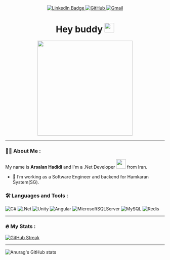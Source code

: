 <div id="badges" align="center">
  <a href="https://www.linkedin.com/in/arsalan-hadidi" target="_blank">
    <img src="https://img.shields.io/badge/LinkedIn-blue?style=for-the-badge&logo=linkedin&logoColor=white" alt="LinkedIn Badge"/>
  </a>
  <a href="https://github.com/harpm" target="_blank">
<img src="https://img.shields.io/badge/-Github-181717?&logo=github&logoColor=white&style=for-the-badge" alt="GitHub">
</a>
<a href="mailto:arsalan.hadidid1379@gmail.com" target="_blank">
<img src="https://img.shields.io/badge/-Gmail-D14836?logo=gmail&logoColor=white&style=for-the-badge" alt="Gmail">
</a>
</div>
<div id="badges" align="center">
<img src="https://komarev.com/ghpvc/?username=arsalanhadidi&style=flat-square&color=blue" alt=""/>
</div>
<h1 align="center">
  Hey buddy
 <img src="https://media.giphy.com/media/hvRJCLFzcasrR4ia7z/giphy.gif" width="30px"/>
</h1>
<div id="badges" align="center">
<img src="https://media4.giphy.com/media/v1.Y2lkPTc5MGI3NjExbDE2OGc3MXljaWN3NTRzajFsaG1pZTkxN3p2NmF3ZTdwMHU3b2N6MiZlcD12MV9pbnRlcm5hbF9naWZfYnlfaWQmY3Q9Zw/13rQ7rrTrvZXlm/giphy.webp" width="300px" alt=""/>
</div>

---

### :man_technologist: About Me :

My name is **Arsalan Hadidi** and I'm a .Net Developer <img src="https://media.giphy.com/media/WUlplcMpOCEmTGBtBW/giphy.gif" width="30"> from Iran. 

- :telescope: I’m working as a Software Engineer and backend for Hamkaran System(SG).

### :hammer_and_wrench: Languages and Tools :
![C#](https://img.shields.io/badge/c%23-%23239120.svg?style=for-the-badge&logo=csharp&logoColor=white)
![.Net](https://img.shields.io/badge/.NET-5C2D91?style=for-the-badge&logo=.net&logoColor=white)
![Unity](https://img.shields.io/badge/unity-%23000000.svg?style=for-the-badge&logo=unity&logoColor=white)
![Angular](https://img.shields.io/badge/angular-%23DD0031.svg?style=for-the-badge&logo=angular&logoColor=white)
![MicrosoftSQLServer](https://img.shields.io/badge/Microsoft%20SQL%20Server-CC2927?style=for-the-badge&logo=microsoft%20sql%20server&logoColor=white)
![MySQL](https://img.shields.io/badge/mysql-4479A1.svg?style=for-the-badge&logo=mysql&logoColor=white)
![Redis](https://img.shields.io/badge/redis-%23DD0031.svg?style=for-the-badge&logo=redis&logoColor=white)

---

### :fire: My Stats :
[![GitHub Streak](https://streak-stats.demolab.com?user=harpm&theme=onedark&hide_border=true)](https://git.io/streak-stats)

---

![Anurag's GitHub stats](https://github-readme-stats.vercel.app/api?username=harpm&include_all_commits=true&show=reviews,discussions_started,discussions_answered,prs_merged,prs_merged_percentage&show_icons=true&theme=onedark&hide_border=true)
